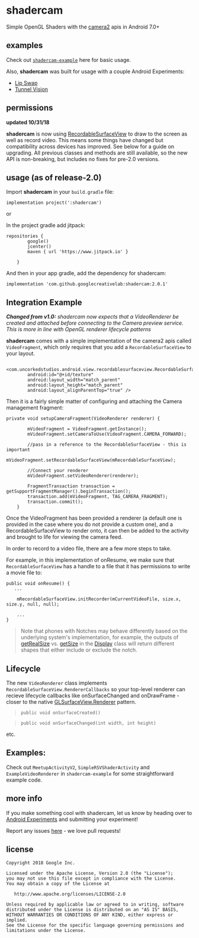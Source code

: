 shadercam
=========

Simple OpenGL Shaders with the [camera2](https://developer.android.com/reference/android/hardware/camera2/package-summary.html) apis in Android 7.0+

examples
--------

Check out [`shadercam-example`](https://github.com/googlecreativelab/shadercam/tree/master/shadercam-example) here for basic usage.

Also, **shadercam** was built for usage with a couple Android Experiments:

* [Lip Swap](https://github.com/googlecreativelab/lipswap)
* [Tunnel Vision](https://github.com/googlecreativelab/tunnelvision)

permissions
-----------

**updated 10/31/18**

**shadercam** is now using [RecordableSurfaceView](https://github.com/UncorkedStudios/recordablesurfaceview) to draw to the screen as well as record video. This means some things have changed but compatibility across devices has improved. See below for a guide on upgrading. All previous classes and methods are still available, so the new API is non-breaking, but includes no fixes for pre-2.0 versions.

usage (as of release-2.0)
-----

Import **shadercam** in your `build.gradle` file:

```
implementation project(':shadercam')
```
or

In the project gradle add jitpack:

```
repositories {
        google()
        jcenter()
        maven { url 'https://www.jitpack.io' }

    }
```
And then in your app gradle, add the dependency for shadercam:

```
implementation 'com.github.googlecreativelab:shadercam:2.0.1'
```

Integration Example
-----
_**Changed from v1.0:** shadercam now expects that a VideoRenderer be created and attached before  connecting to the Camera preview service. This is more in line with OpenGL renderer lifecycle patterns_

**shadercam** comes with a simple implementation of the camera2 apis called `VideoFragment`, which only
requires that you add a `RecordableSurfaceView` to your layout.

```
    <com.uncorkedstudios.android.view.recordablesurfaceview.RecordableSurfaceView
        android:id="@+id/texture"
        android:layout_width="match_parent"
        android:layout_height="match_parent"
        android:layout_alignParentTop="true" />
```

Then it is a fairly simple matter of configuring and attaching the Camera management fragment:

```
private void setupCameraFragment(VideoRenderer renderer) {

        mVideoFragment = VideoFragment.getInstance();
        mVideoFragment.setCameraToUse(VideoFragment.CAMERA_FORWARD);
        
        //pass in a reference to the RecordableSurfaceView - this is important
        mVideoFragment.setRecordableSurfaceView(mRecordableSurfaceView);

        //Connect your renderer
        mVideoFragment.setVideoRenderer(renderer);

        FragmentTransaction transaction = getSupportFragmentManager().beginTransaction();
        transaction.add(mVideoFragment, TAG_CAMERA_FRAGMENT);
        transaction.commit();
    }
```
Once the VideoFragment has been provided a renderer (a default one is provided in the case where you do not provide a custom one), and a RecordableSurfaceView to render onto, it can then be added to the activity and brought to life for viewing the camera feed. 

In order to record to a video file, there are a few more steps to take.

For example, in this implementation of  onResume, we make sure that `RecordableSurfaceView` has a handle to a file that it has permissions to write a movie file to: 

```
public void onResume() {
   ...
               
    mRecordableSurfaceView.initRecorder(mCurrentVideoFile, size.x, size.y, null, null);
    
    ...
}
```

> Note that phones with Notches may behave differently based on the underlying system's implementation, for example, the outputs of [getRealSize](https://developer.android.com/reference/android/view/Display#getRealSize(android.graphics.Point)) vs. [getSize](https://developer.android.com/reference/android/view/Display#getSize(android.graphics.Point)) in the [Display](https://developer.android.com/reference/android/view/Display) class will return different shapes that either include or exclude the notch. 


Lifecycle
----
The new `VideoRenderer` class implements `RecordableSurfaceView.RendererCallbacks` so your top-level renderer can recieve lifecycle callbacks like onSurfaceChanged and onDrawFrame - closer to the native [GLSurfaceView.Renderer](https://developer.android.com/reference/android/opengl/GLSurfaceView.Renderer) pattern.

> `public void onSurfaceCreated()`


> `public void onSurfaceChanged(int width, int height) `

etc. 

Examples:
----
Check out `MeetupActivityV2`, `SimpleRSVShaderActivity` and `ExampleVideoRenderer` in `shadercam-example` for some straightforward example code.

more info
---------

If you make something cool with shadercam, let us know by heading over to [Android Experiments](http://www.androidexperiments.com) and submitting your experiment!

Report any issues [here](https://github.com/googlecreativelab/shadercam/issues) - we love pull requests!

license
-------

```
Copyright 2018 Google Inc.

Licensed under the Apache License, Version 2.0 (the "License");
you may not use this file except in compliance with the License.
You may obtain a copy of the License at

   http://www.apache.org/licenses/LICENSE-2.0

Unless required by applicable law or agreed to in writing, software
distributed under the License is distributed on an "AS IS" BASIS,
WITHOUT WARRANTIES OR CONDITIONS OF ANY KIND, either express or implied.
See the License for the specific language governing permissions and
limitations under the License.
```
